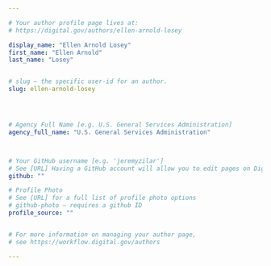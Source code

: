 ```yaml
---

# Your author profile page lives at:
# https://digital.gov/authors/ellen-arnold-losey

display_name: "Ellen Arnold Losey"
first_name: "Ellen Arnold"
last_name: "Losey"


# slug — the specific user-id for an author.
slug: ellen-arnold-losey




# Agency Full Name [e.g. U.S. General Services Administration]
agency_full_name: "U.S. General Services Administration"



# Your GitHub username [e.g. 'jeremyzilar']
# See [URL] Having a GitHub account will allow you to edit pages on DigitalGov. The image used in your GitHub account can also be used to populate your digital.gov profile photo.
github: ""

# Profile Photo
# See [URL] for a full list of profile photo options
# github-photo — requires a github ID
profile_source: ""


# For more information on managing your author page,
# see https://workflow.digital.gov/authors

---
```

